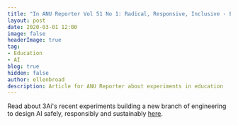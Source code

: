 ```yaml
---
title: "In ANU Reporter Vol 51 No 1: Radical, Responsive, Inclusive - Experiments in Education at 3Ai and around the World"
layout: post
date: 2020-03-01 12:00
image: false
headerImage: true
tag:
- Education
- AI
blog: true
hidden: false
author: ellenbroad
description: Article for ANU Reporter about experiments in education
---
```


Read about 3Ai's recent experiments building a new branch of engineering to design AI safely, responsibly and sustainably [here](https://reporter.anu.edu.au/radical-responsive-inclusive-experiments-education-3ai-and-around-world).
